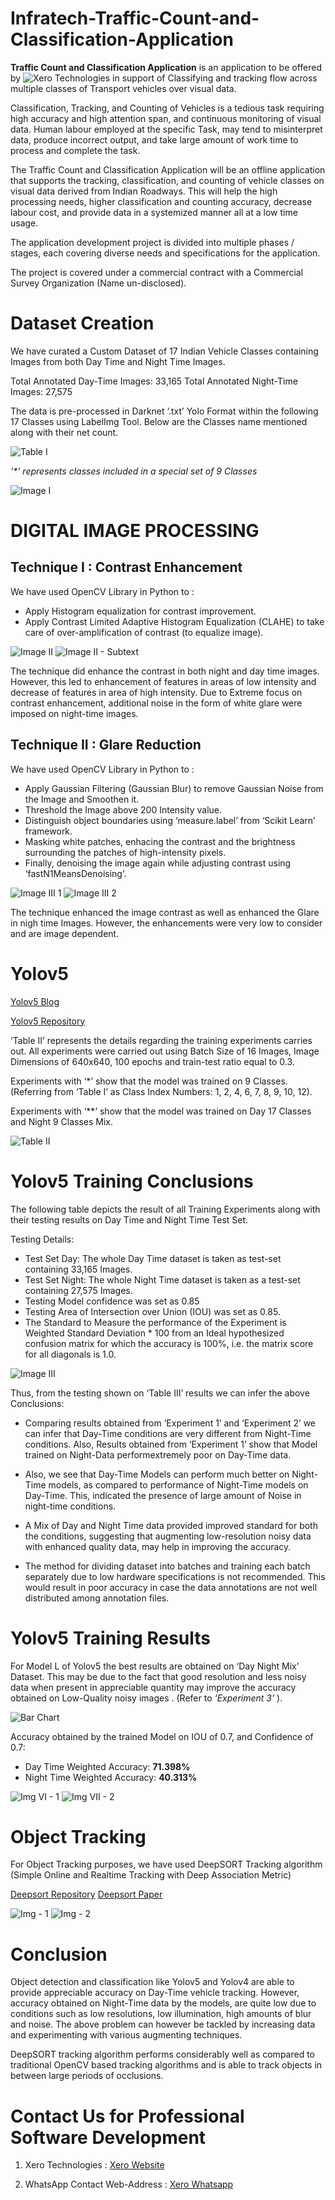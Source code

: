 # Infratech-Traffic-Count-and-Classification-Application

**Traffic Count and Classification Application** is an application to be offered by ![**Xero Technologies**](https://xeroed.tech/) in 
support of Classifying and tracking flow across multiple classes of Transport vehicles 
over visual data.

Classification, Tracking, and Counting of Vehicles is a tedious task requiring high 
accuracy and high attention span, and continuous monitoring of visual data. Human 
labour employed at the specific Task, may tend to misinterpret data, produce incorrect 
output, and take large amount of work time to process and complete the task.

The Traffic Count and Classification Application will be an offline application that 
supports the tracking, classification, and counting of vehicle classes on visual data derived 
from Indian Roadways. This will help the high processing needs, higher classification and 
counting accuracy, decrease labour cost, and provide data in a systemized manner all at a 
low time usage.

The application development project is divided into multiple phases / stages, each 
covering diverse needs and specifications for the application.

The project is covered under a commercial contract with a Commercial Survey 
Organization (Name un-disclosed).


# Dataset Creation

We have curated a Custom Dataset of 17 Indian Vehicle Classes containing Images from 
both Day Time and Night Time Images.

Total Annotated Day-Time Images: 33,165
Total Annotated Night-Time Images: 27,575

The data is pre-processed in Darknet ‘.txt’ Yolo Format within the following 17 Classes 
using LabelImg Tool. Below are the Classes name mentioned along with their net count.

![Table I](https://user-images.githubusercontent.com/75173703/115763065-be339800-a3c1-11eb-8e3a-cb0129d53257.PNG)

_‘*’ represents classes included in a special set of 9 Classes_

![Image I](https://user-images.githubusercontent.com/75173703/115763108-ca1f5a00-a3c1-11eb-93a9-1ae5de96cbfd.PNG)


# DIGITAL IMAGE PROCESSING

## Technique I : Contrast Enhancement

We have used OpenCV Library in Python to :

- Apply Histogram equalization for contrast improvement.
- Apply Contrast Limited Adaptive Histogram Equalization (CLAHE) to take care of over-amplification of contrast (to equalize image).

![Image II](https://user-images.githubusercontent.com/75173703/115763308-f8049e80-a3c1-11eb-8950-123c8de157ff.PNG)
![Image II - Subtext](https://user-images.githubusercontent.com/75173703/115763314-f935cb80-a3c1-11eb-97e7-a367525a8e96.PNG)

The technique did enhance the contrast in both night and day time images. However, 
this led to enhancement of features in areas of low intensity and decrease of features 
in area of high intensity. Due to Extreme focus on contrast enhancement, additional 
noise in the form of white glare were imposed on night-time images.


## Technique II : Glare Reduction

We have used OpenCV Library in Python to :

- Apply Gaussian Filtering (Gaussian Blur) to remove Gaussian Noise from the Image and Smoothen it.
- Threshold the Image above 200 Intensity value.
- Distinguish object boundaries using ‘measure.label’ from ‘Scikit Learn’ framework.
- Masking white patches, enhacing the contrast and the brightness surrounding the patches of high-intensity pixels.
- Finally, denoising the image again while adjusting contrast using ‘fastN1MeansDenoising’.

![Image III 1](https://user-images.githubusercontent.com/75173703/115763395-0d79c880-a3c2-11eb-95e1-21d25af4b554.PNG)
![Image III 2](https://user-images.githubusercontent.com/75173703/115764629-6c8c0d00-a3c3-11eb-8827-e1aaf712bc45.PNG)

The technique enhanced the image contrast as well as enhanced the Glare in nigh time Images. However, the enhancements were very low to consider and are image dependent.


# Yolov5

[Yolov5 Blog](https://blog.roboflow.com/yolov5-improvements-and-evaluation/)

[Yolov5 Repository](https://github.com/ultralytics/yolov5)

‘Table II’ represents the details regarding the training experiments carries out. All experiments were carried out using Batch Size of 16 Images, Image Dimensions of 640x640, 100 epochs and train-test ratio equal to 0.3.

Experiments with ‘*’ show that the model was trained on 9 Classes. (Referring from ‘Table I’ as Class Index Numbers: 1, 2, 4, 6, 7, 8, 9, 10, 12).

Experiments with ‘**’ show that the model was trained on Day 17 Classes and Night 9 Classes Mix.

![Table II](https://user-images.githubusercontent.com/75173703/115763451-1a96b780-a3c2-11eb-904f-ad26527589a4.PNG)


# Yolov5 Training Conclusions

The following table depicts the result of all Training Experiments along with their testing results on Day Time and Night Time Test Set.

Testing Details:

- Test Set Day: The whole Day Time dataset is taken as test-set containing 33,165 Images.
- Test Set Night: The whole Night Time dataset is taken as a test-set containing 27,575 Images.
- Testing Model confidence was set as 0.85
- Testing Area of Intersection over Union (IOU) was set as 0.85.
- The Standard to Measure the performance of the Experiment is Weighted Standard Deviation * 100 from an Ideal hypothesized confusion matrix for which the accuracy is 100%, i.e. the matrix score for all diagonals is 1.0.

![Image III](https://user-images.githubusercontent.com/75173703/115763504-271b1000-a3c2-11eb-884e-28c76cb43529.PNG)

Thus, from the testing shown on ‘Table III’ results we can infer the above Conclusions:

- Comparing results obtained from ‘Experiment 1’ and ‘Experiment 2’ we can infer that Day-Time conditions are very different from Night-Time conditions. Also, Results obtained from ‘Experiment 1’ show that Model trained on Night-Data performextremely poor on Day-Time data.

- Also, we see that Day-Time Models can perform much better on Night-Time models, as compared to performance of Night-Time models on Day-Time. This, indicated the presence of large amount of Noise in night-time conditions.

- A Mix of Day and Night Time data provided improved standard for both the conditions, suggesting that augmenting low-resolution noisy data with enhanced quality data, may help in improving the accuracy.

- The method for dividing dataset into batches and training each batch separately due to low hardware specifications is not recommended. This would result in poor accuracy in case the data annotations are not well distributed among annotation files.


# Yolov5 Training Results

For Model L of Yolov5 the best results are obtained on ‘Day Night Mix’ Dataset. This may be due to the fact that good resolution and less noisy data when present in appreciable quantity may improve the accuracy obtained on Low-Quality noisy images . (Refer to *‘Experiment 3’* ).

![Bar Chart](https://user-images.githubusercontent.com/75173703/115763561-3601c280-a3c2-11eb-9568-d69f49b152d2.PNG)

Accuracy obtained by the trained Model on IOU of 0.7, and Confidence of 0.7:

- Day Time Weighted Accuracy: **71.398%**
- Night Time Weighted Accuracy: **40.313%**

![Img VI - 1](https://user-images.githubusercontent.com/75173703/115763615-44e87500-a3c2-11eb-854a-4f82dd0b7f9a.PNG)
![Img VII - 2](https://user-images.githubusercontent.com/75173703/115763699-5c276280-a3c2-11eb-9103-e0b676b658f8.PNG)


# Object Tracking

For Object Tracking purposes, we have used DeepSORT Tracking algorithm (Simple
Online and Realtime Tracking with Deep Association Metric)

[Deepsort Repository](https://github.com/WuPedin/Multi-class_Yolov5_DeepSort_Pytorch)
[Deepsort Paper](https://arxiv.org/abs/1703.07402)

![Img - 1](https://user-images.githubusercontent.com/75173703/115763704-5cbff900-a3c2-11eb-822d-fbd809bfad29.PNG)
![Img - 2](https://user-images.githubusercontent.com/75173703/115763758-6cd7d880-a3c2-11eb-89ed-f6dc53dc2c43.PNG)

# Conclusion

Object detection and classification like Yolov5 and Yolov4 are able to provide appreciable accuracy on Day-Time vehicle tracking. However, accuracy obtained on Night-Time data by the models, are quite low due to conditions such as low resolutions, low illumination, high amounts of blur and noise. The above problem can however be tackled by increasing data and experimenting with various augmenting techniques.

DeepSORT tracking algorithm performs considerably well as compared to traditional OpenCV based tracking algorithms and is able to track objects in between large periods of occlusions.

# Contact Us for Professional Software Development

1. Xero Technologies : [Xero Website](https://xeroed.tech/)

2. WhatsApp Contact Web-Address : [Xero Whatsapp](https://api.whatsapp.com/message/VQX4YB3VKS3RE1)

